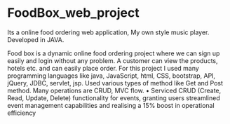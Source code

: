 # FoodBox_web_project
Its a online food ordering web application, My own style music player.
Developed in JAVA.

Food box is a dynamic online food ordering project where we
can sign up easily and login without any problem. A customer
can view the products, hotels etc. and can easily place order. For
this project I used many programming languages like java,
JavaScript, html, CSS, bootstrap, API, jQuery, JDBC, servlet,
jsp. Used various types of method like Get and Post method.
Many operations are CRUD, MVC flow.
• Serviced CRUD (Create, Read, Update, Delete) functionality
for events, granting users streamlined event management
capabilities and realising a 15% boost in operational efficiency

